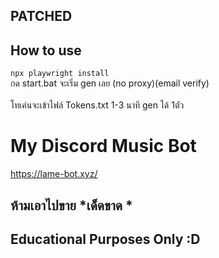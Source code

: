 ## PATCHED

## How to use
```npx playwright install```
<br>กด start.bat จะเริ่ม gen เลย
(no proxy)(email verify)
<br><br>โทเค่นจะเข้าไฟล์ Tokens.txt 1-3 นาที gen ได้ 1ตัว

# My Discord Music Bot
https://lame-bot.xyz/

## ห้ามเอาไปขาย *เด็ดขาด *

## Educational Purposes Only :D 


